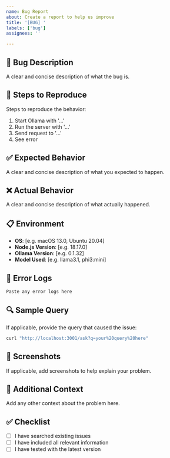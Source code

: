 ```yaml
---
name: Bug Report
about: Create a report to help us improve
title: '[BUG] '
labels: ['bug']
assignees: ''

---
```


## 🐛 Bug Description
A clear and concise description of what the bug is.

## 🔄 Steps to Reproduce
Steps to reproduce the behavior:
1. Start Ollama with '...'
2. Run the server with '...'
3. Send request to '...'
4. See error

## ✅ Expected Behavior
A clear and concise description of what you expected to happen.

## ❌ Actual Behavior
A clear and concise description of what actually happened.

## 📋 Environment
- **OS**: [e.g. macOS 13.0, Ubuntu 20.04]
- **Node.js Version**: [e.g. 18.17.0]
- **Ollama Version**: [e.g. 0.1.32]
- **Model Used**: [e.g. llama3.1, phi3:mini]

## 📝 Error Logs
```
Paste any error logs here
```

## 🔍 Sample Query
If applicable, provide the query that caused the issue:
```bash
curl "http://localhost:3001/ask?q=your%20query%20here"
```

## 📸 Screenshots
If applicable, add screenshots to help explain your problem.

## 🔧 Additional Context
Add any other context about the problem here.

## ✅ Checklist
- [ ] I have searched existing issues
- [ ] I have included all relevant information
- [ ] I have tested with the latest version
